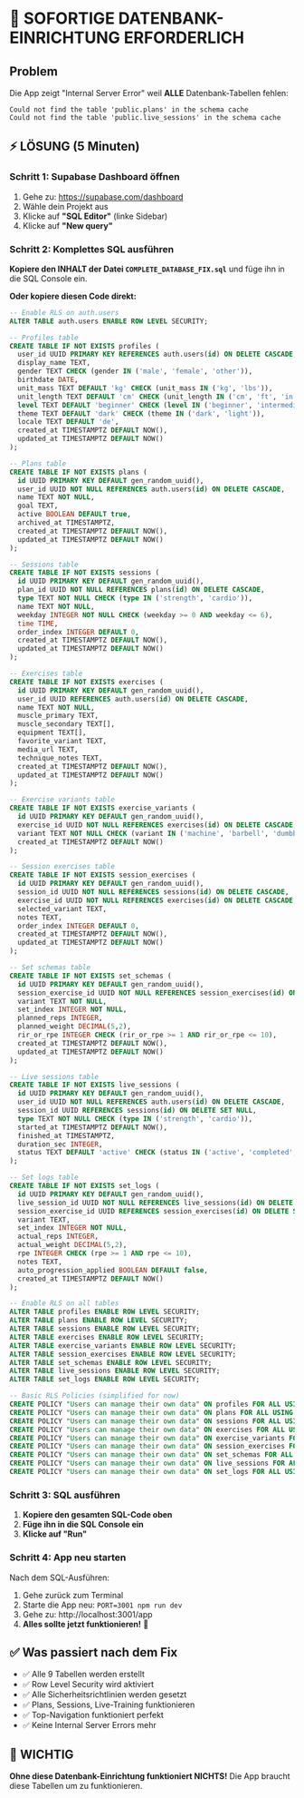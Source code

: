 # 🚨 SOFORTIGE DATENBANK-EINRICHTUNG ERFORDERLICH

## Problem
Die App zeigt "Internal Server Error" weil **ALLE** Datenbank-Tabellen fehlen:

```
Could not find the table 'public.plans' in the schema cache
Could not find the table 'public.live_sessions' in the schema cache
```

## ⚡ LÖSUNG (5 Minuten)

### Schritt 1: Supabase Dashboard öffnen
1. Gehe zu: https://supabase.com/dashboard
2. Wähle dein Projekt aus
3. Klicke auf **"SQL Editor"** (linke Sidebar)
4. Klicke auf **"New query"**

### Schritt 2: Komplettes SQL ausführen
**Kopiere den INHALT der Datei `COMPLETE_DATABASE_FIX.sql`** und füge ihn in die SQL Console ein.

**Oder kopiere diesen Code direkt:**

```sql
-- Enable RLS on auth.users
ALTER TABLE auth.users ENABLE ROW LEVEL SECURITY;

-- Profiles table
CREATE TABLE IF NOT EXISTS profiles (
  user_id UUID PRIMARY KEY REFERENCES auth.users(id) ON DELETE CASCADE,
  display_name TEXT,
  gender TEXT CHECK (gender IN ('male', 'female', 'other')),
  birthdate DATE,
  unit_mass TEXT DEFAULT 'kg' CHECK (unit_mass IN ('kg', 'lbs')),
  unit_length TEXT DEFAULT 'cm' CHECK (unit_length IN ('cm', 'ft', 'in')),
  level TEXT DEFAULT 'beginner' CHECK (level IN ('beginner', 'intermediate', 'advanced')),
  theme TEXT DEFAULT 'dark' CHECK (theme IN ('dark', 'light')),
  locale TEXT DEFAULT 'de',
  created_at TIMESTAMPTZ DEFAULT NOW(),
  updated_at TIMESTAMPTZ DEFAULT NOW()
);

-- Plans table
CREATE TABLE IF NOT EXISTS plans (
  id UUID PRIMARY KEY DEFAULT gen_random_uuid(),
  user_id UUID NOT NULL REFERENCES auth.users(id) ON DELETE CASCADE,
  name TEXT NOT NULL,
  goal TEXT,
  active BOOLEAN DEFAULT true,
  archived_at TIMESTAMPTZ,
  created_at TIMESTAMPTZ DEFAULT NOW(),
  updated_at TIMESTAMPTZ DEFAULT NOW()
);

-- Sessions table
CREATE TABLE IF NOT EXISTS sessions (
  id UUID PRIMARY KEY DEFAULT gen_random_uuid(),
  plan_id UUID NOT NULL REFERENCES plans(id) ON DELETE CASCADE,
  type TEXT NOT NULL CHECK (type IN ('strength', 'cardio')),
  name TEXT NOT NULL,
  weekday INTEGER NOT NULL CHECK (weekday >= 0 AND weekday <= 6),
  time TIME,
  order_index INTEGER DEFAULT 0,
  created_at TIMESTAMPTZ DEFAULT NOW(),
  updated_at TIMESTAMPTZ DEFAULT NOW()
);

-- Exercises table
CREATE TABLE IF NOT EXISTS exercises (
  id UUID PRIMARY KEY DEFAULT gen_random_uuid(),
  user_id UUID REFERENCES auth.users(id) ON DELETE CASCADE,
  name TEXT NOT NULL,
  muscle_primary TEXT,
  muscle_secondary TEXT[],
  equipment TEXT[],
  favorite_variant TEXT,
  media_url TEXT,
  technique_notes TEXT,
  created_at TIMESTAMPTZ DEFAULT NOW(),
  updated_at TIMESTAMPTZ DEFAULT NOW()
);

-- Exercise variants table
CREATE TABLE IF NOT EXISTS exercise_variants (
  id UUID PRIMARY KEY DEFAULT gen_random_uuid(),
  exercise_id UUID NOT NULL REFERENCES exercises(id) ON DELETE CASCADE,
  variant TEXT NOT NULL CHECK (variant IN ('machine', 'barbell', 'dumbbell', 'cable', 'bodyweight', 'kettlebell', 'resistance_band')),
  created_at TIMESTAMPTZ DEFAULT NOW()
);

-- Session exercises table
CREATE TABLE IF NOT EXISTS session_exercises (
  id UUID PRIMARY KEY DEFAULT gen_random_uuid(),
  session_id UUID NOT NULL REFERENCES sessions(id) ON DELETE CASCADE,
  exercise_id UUID NOT NULL REFERENCES exercises(id) ON DELETE CASCADE,
  selected_variant TEXT,
  notes TEXT,
  order_index INTEGER DEFAULT 0,
  created_at TIMESTAMPTZ DEFAULT NOW(),
  updated_at TIMESTAMPTZ DEFAULT NOW()
);

-- Set schemas table
CREATE TABLE IF NOT EXISTS set_schemas (
  id UUID PRIMARY KEY DEFAULT gen_random_uuid(),
  session_exercise_id UUID NOT NULL REFERENCES session_exercises(id) ON DELETE CASCADE,
  variant TEXT NOT NULL,
  set_index INTEGER NOT NULL,
  planned_reps INTEGER,
  planned_weight DECIMAL(5,2),
  rir_or_rpe INTEGER CHECK (rir_or_rpe >= 1 AND rir_or_rpe <= 10),
  created_at TIMESTAMPTZ DEFAULT NOW(),
  updated_at TIMESTAMPTZ DEFAULT NOW()
);

-- Live sessions table
CREATE TABLE IF NOT EXISTS live_sessions (
  id UUID PRIMARY KEY DEFAULT gen_random_uuid(),
  user_id UUID NOT NULL REFERENCES auth.users(id) ON DELETE CASCADE,
  session_id UUID REFERENCES sessions(id) ON DELETE SET NULL,
  type TEXT NOT NULL CHECK (type IN ('strength', 'cardio')),
  started_at TIMESTAMPTZ DEFAULT NOW(),
  finished_at TIMESTAMPTZ,
  duration_sec INTEGER,
  status TEXT DEFAULT 'active' CHECK (status IN ('active', 'completed', 'aborted'))
);

-- Set logs table
CREATE TABLE IF NOT EXISTS set_logs (
  id UUID PRIMARY KEY DEFAULT gen_random_uuid(),
  live_session_id UUID NOT NULL REFERENCES live_sessions(id) ON DELETE CASCADE,
  session_exercise_id UUID REFERENCES session_exercises(id) ON DELETE SET NULL,
  variant TEXT,
  set_index INTEGER NOT NULL,
  actual_reps INTEGER,
  actual_weight DECIMAL(5,2),
  rpe INTEGER CHECK (rpe >= 1 AND rpe <= 10),
  notes TEXT,
  auto_progression_applied BOOLEAN DEFAULT false,
  created_at TIMESTAMPTZ DEFAULT NOW()
);

-- Enable RLS on all tables
ALTER TABLE profiles ENABLE ROW LEVEL SECURITY;
ALTER TABLE plans ENABLE ROW LEVEL SECURITY;
ALTER TABLE sessions ENABLE ROW LEVEL SECURITY;
ALTER TABLE exercises ENABLE ROW LEVEL SECURITY;
ALTER TABLE exercise_variants ENABLE ROW LEVEL SECURITY;
ALTER TABLE session_exercises ENABLE ROW LEVEL SECURITY;
ALTER TABLE set_schemas ENABLE ROW LEVEL SECURITY;
ALTER TABLE live_sessions ENABLE ROW LEVEL SECURITY;
ALTER TABLE set_logs ENABLE ROW LEVEL SECURITY;

-- Basic RLS Policies (simplified for now)
CREATE POLICY "Users can manage their own data" ON profiles FOR ALL USING (auth.uid() = user_id);
CREATE POLICY "Users can manage their own data" ON plans FOR ALL USING (auth.uid() = user_id);
CREATE POLICY "Users can manage their own data" ON sessions FOR ALL USING (EXISTS (SELECT 1 FROM plans WHERE plans.id = sessions.plan_id AND plans.user_id = auth.uid()));
CREATE POLICY "Users can manage their own data" ON exercises FOR ALL USING (user_id IS NULL OR auth.uid() = user_id);
CREATE POLICY "Users can manage their own data" ON exercise_variants FOR ALL USING (EXISTS (SELECT 1 FROM exercises WHERE exercises.id = exercise_variants.exercise_id AND (exercises.user_id IS NULL OR exercises.user_id = auth.uid())));
CREATE POLICY "Users can manage their own data" ON session_exercises FOR ALL USING (EXISTS (SELECT 1 FROM sessions JOIN plans ON plans.id = sessions.plan_id WHERE sessions.id = session_exercises.session_id AND plans.user_id = auth.uid()));
CREATE POLICY "Users can manage their own data" ON set_schemas FOR ALL USING (EXISTS (SELECT 1 FROM session_exercises JOIN sessions ON sessions.id = session_exercises.session_id JOIN plans ON plans.id = sessions.plan_id WHERE session_exercises.id = set_schemas.session_exercise_id AND plans.user_id = auth.uid()));
CREATE POLICY "Users can manage their own data" ON live_sessions FOR ALL USING (auth.uid() = user_id);
CREATE POLICY "Users can manage their own data" ON set_logs FOR ALL USING (EXISTS (SELECT 1 FROM live_sessions WHERE live_sessions.id = set_logs.live_session_id AND live_sessions.user_id = auth.uid()));
```

### Schritt 3: SQL ausführen
1. **Kopiere den gesamten SQL-Code oben**
2. **Füge ihn in die SQL Console ein**
3. **Klicke auf "Run"**

### Schritt 4: App neu starten
Nach dem SQL-Ausführen:
1. Gehe zurück zum Terminal
2. Starte die App neu: `PORT=3001 npm run dev`
3. Gehe zu: http://localhost:3001/app
4. **Alles sollte jetzt funktionieren!** 🎉

## ✅ Was passiert nach dem Fix
- ✅ Alle 9 Tabellen werden erstellt
- ✅ Row Level Security wird aktiviert
- ✅ Alle Sicherheitsrichtlinien werden gesetzt
- ✅ Plans, Sessions, Live-Training funktionieren
- ✅ Top-Navigation funktioniert perfekt
- ✅ Keine Internal Server Errors mehr

## 🚨 WICHTIG
**Ohne diese Datenbank-Einrichtung funktioniert NICHTS!** Die App braucht diese Tabellen um zu funktionieren.
